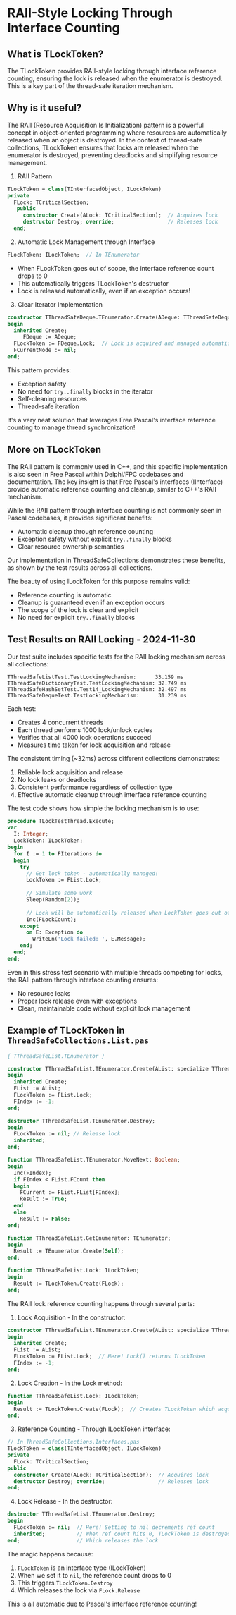 # RAII-Style Locking Through Interface Counting

## What is TLockToken?

The TLockToken provides RAII-style locking through interface reference counting, ensuring the lock is released when the enumerator is destroyed. This is a key part of the thread-safe iteration mechanism.

## Why is it useful?

The RAII (Resource Acquisition Is Initialization) pattern is a powerful concept in object-oriented programming where resources are automatically released when an object is destroyed. In the context of thread-safe collections, TLockToken ensures that locks are released when the enumerator is destroyed, preventing deadlocks and simplifying resource management.


1. RAII Pattern
```pascal
TLockToken = class(TInterfacedObject, ILockToken)
private
  FLock: TCriticalSection;
   public
     constructor Create(ALock: TCriticalSection);  // Acquires lock
     destructor Destroy; override;                 // Releases lock
  end;
```

2. Automatic Lock Management through Interface
```pascal
FLockToken: ILockToken;  // In TEnumerator
``` 

- When FLockToken goes out of scope, the interface reference count drops to 0
- This automatically triggers TLockToken's destructor
- Lock is released automatically, even if an exception occurs!

3. Clear Iterator Implementation

```pascal
constructor TThreadSafeDeque.TEnumerator.Create(ADeque: TThreadSafeDeque);
begin
  inherited Create;
     FDeque := ADeque;
  FLockToken := FDeque.Lock;  // Lock is acquired and managed automatically
  FCurrentNode := nil;
end;
```

This pattern provides:

- Exception safety
- No need for `try..finally` blocks in the iterator
- Self-cleaning resources
- Thread-safe iteration

It's a very neat solution that leverages Free Pascal's interface reference counting to manage thread synchronization!

## More on TLockToken

The RAII pattern is commonly used in C++, and this specific implementation is also seen in Free Pascal within Delphi/FPC codebases and documentation. The key insight is that Free Pascal's interfaces (IInterface) provide automatic reference counting and cleanup, similar to C++'s RAII mechanism.

While the RAII pattern through interface counting is not commonly seen in Pascal codebases, it provides significant benefits:

- Automatic cleanup through reference counting
- Exception safety without explicit `try..finally` blocks
- Clear resource ownership semantics

Our implementation in ThreadSafeCollections demonstrates these benefits, as shown by the test results across all collections.

The beauty of using ILockToken for this purpose remains valid:

- Reference counting is automatic
- Cleanup is guaranteed even if an exception occurs
- The scope of the lock is clear and explicit
- No need for explicit `try..finally` blocks

## Test Results on RAII Locking - 2024-11-30

Our test suite includes specific tests for the RAII locking mechanism across all collections:

```
TThreadSafeListTest.TestLockingMechanism:      33.159 ms
TThreadSafeDictionaryTest.TestLockingMechanism: 32.749 ms
TThreadSafeHashSetTest.Test14_LockingMechanism: 32.497 ms
TThreadSafeDequeTest.TestLockingMechanism:      31.239 ms
```

Each test:

- Creates 4 concurrent threads
- Each thread performs 1000 lock/unlock cycles
- Verifies that all 4000 lock operations succeed
- Measures time taken for lock acquisition and release

The consistent timing (~32ms) across different collections demonstrates:

1. Reliable lock acquisition and release
2. No lock leaks or deadlocks
3. Consistent performance regardless of collection type
4. Effective automatic cleanup through interface reference counting

The test code shows how simple the locking mechanism is to use:

```pascal
procedure TLockTestThread.Execute;
var
  I: Integer;
  LockToken: ILockToken;
begin
  for I := 1 to FIterations do
  begin
    try
      // Get lock token - automatically managed!
      LockToken := FList.Lock;
      
      // Simulate some work
      Sleep(Random(2));
      
      // Lock will be automatically released when LockToken goes out of scope
      Inc(FLockCount);
    except
      on E: Exception do
        WriteLn('Lock failed: ', E.Message);
    end;
  end;
end;
```

Even in this stress test scenario with multiple threads competing for locks, the RAII pattern through interface counting ensures:

- No resource leaks
- Proper lock release even with exceptions
- Clean, maintainable code without explicit lock management


## Example of TLockToken in `ThreadSafeCollections.List.pas`

```pascal
{ TThreadSafeList.TEnumerator }

constructor TThreadSafeList.TEnumerator.Create(AList: specialize TThreadSafeList<T>);
begin
  inherited Create;
  FList := AList;
  FLockToken := FList.Lock;
  FIndex := -1;
end;

destructor TThreadSafeList.TEnumerator.Destroy;
begin
  FLockToken := nil; // Release lock
  inherited;
end;

function TThreadSafeList.TEnumerator.MoveNext: Boolean;
begin
  Inc(FIndex);
  if FIndex < FList.FCount then
  begin
    FCurrent := FList.FList[FIndex];
    Result := True;
  end
  else
    Result := False;
end;

function TThreadSafeList.GetEnumerator: TEnumerator;
begin
  Result := TEnumerator.Create(Self);
end;

function TThreadSafeList.Lock: ILockToken;
begin
  Result := TLockToken.Create(FLock);
end;
``` 

The RAII lock reference counting happens through several parts:

1. Lock Acquisition - In the constructor:

```pascal
constructor TThreadSafeList.TEnumerator.Create(AList: specialize TThreadSafeList<T>);
begin
  inherited Create;
  FList := AList;
  FLockToken := FList.Lock;  // Here! Lock() returns ILockToken
  FIndex := -1;
end;
```

2. Lock Creation - In the Lock method:

```pascal
function TThreadSafeList.Lock: ILockToken;
begin
  Result := TLockToken.Create(FLock);  // Creates TLockToken which acquires the lock
end;
```

3. Reference Counting - Through ILockToken interface:

```pascal
// In ThreadSafeCollections.Interfaces.pas
TLockToken = class(TInterfacedObject, ILockToken)
private
  FLock: TCriticalSection;
public
  constructor Create(ALock: TCriticalSection);  // Acquires lock
  destructor Destroy; override;                 // Releases lock
end;
```

4. Lock Release - In the destructor:

```pascal
destructor TThreadSafeList.TEnumerator.Destroy;
begin
  FLockToken := nil;  // Here! Setting to nil decrements ref count
  inherited;          // When ref count hits 0, TLockToken is destroyed
end;                  // Which releases the lock
``` 

The magic happens because:

1. `FLockToken` is an interface type (ILockToken)
2. When we set it to `nil`, the reference count drops to 0
3. This triggers `TLockToken.Destroy`
4. Which releases the lock via `FLock.Release`

This is all automatic due to Pascal's interface reference counting!

